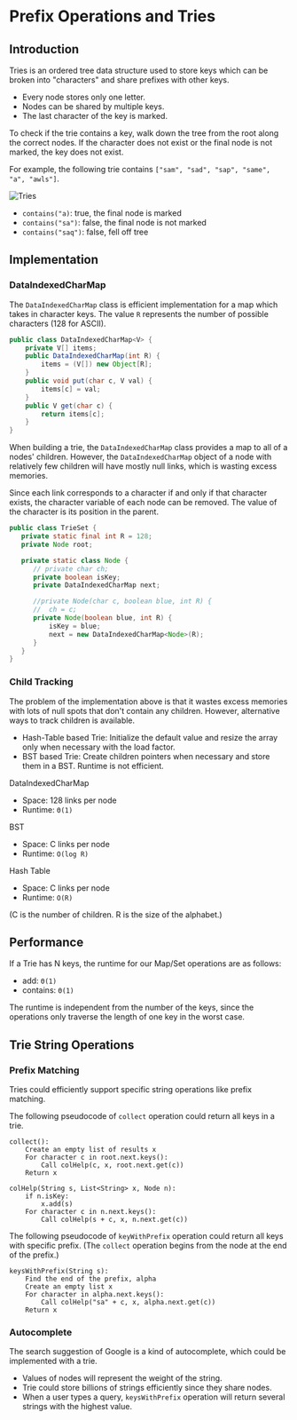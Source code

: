 # Prefix Operations and Tries

## Introduction

Tries is an ordered tree data structure used to store keys which can be broken into "characters" and share prefixes with other keys.

* Every node stores only one letter.
* Nodes can be shared by multiple keys.
* The last character of the key is marked.

To check if the trie contains a key, walk down the tree from the root along the correct nodes. If the character does not exist or the final node is not marked, the key does not exist.

For example, the following trie contains `["sam", "sad", "sap", "same", "a", "awls"]`.

![Tries](https://joshhug.gitbooks.io/hug61b/content/assets/Screen%20Shot%202019-03-14%20at%2012.47.38%20AM.png)

* `contains("a)`: true, the final node is marked
* `contains("sa")`: false, the final node is not marked
* `contains("saq")`: false, fell off tree

## Implementation

### DataIndexedCharMap

The `DataIndexedCharMap` class is efficient implementation for a map which takes in character keys. The value `R` represents the number of possible characters \(128 for ASCII\).

```java
public class DataIndexedCharMap<V> {
    private V[] items;
    public DataIndexedCharMap(int R) {
        items = (V[]) new Object[R];
    }
    public void put(char c, V val) {
        items[c] = val;
    }
    public V get(char c) {
        return items[c];
    }
}
```

When building a trie, the `DataIndexedCharMap` class provides a map to all of a nodes' children. However, the `DataIndexedCharMap` object of a node with relatively few children will have mostly null links, which is wasting excess memories.

Since each link corresponds to a character if and only if that character exists, the character variable of each node can be removed. The value of the character is its position in the parent.

```java
public class TrieSet {
   private static final int R = 128;
   private Node root;

   private static class Node {
      // private char ch;
      private boolean isKey;
      private DataIndexedCharMap next;

      //private Node(char c, boolean blue, int R) {
      //  ch = c; 
      private Node(boolean blue, int R) {
          isKey = blue;
          next = new DataIndexedCharMap<Node>(R);
      }
   }
}
```

### Child Tracking

The problem of the implementation above is that it wastes excess memories with lots of null spots that don't contain any children. However, alternative ways to track children is available.

* Hash-Table based Trie: Initialize the default value and resize the array only when necessary with the load factor.
* BST based Trie: Create children pointers when necessary and store them in a BST. Runtime is not efficient.

DataIndexedCharMap

* Space: 128 links per node
* Runtime: `Θ(1)`

BST

* Space: C links per node
* Runtime: `O(log R)`

Hash Table

* Space: C links per node
* Runtime: `O(R)`

\(C is the number of children. R is the size of the alphabet.\)

## Performance

If a Trie has N keys, the runtime for our Map/Set operations are as follows:

* add: `Θ(1)`
* contains: `Θ(1)`

The runtime is independent from the number of the keys, since the operations only traverse the length of one key in the worst case.

## Trie String Operations

### Prefix Matching

Tries could efficiently support specific string operations like prefix matching.

The following pseudocode of `collect` operation could return all keys in a trie.

```text
collect():
    Create an empty list of results x
    For character c in root.next.keys():
        Call colHelp(c, x, root.next.get(c))
    Return x

colHelp(String s, List<String> x, Node n):
    if n.isKey:
        x.add(s)
    For character c in n.next.keys():
        Call colHelp(s + c, x, n.next.get(c))
```

The following pseudocode of `keyWithPrefix` operation could return all keys with specific prefix. \(The `collect` operation begins from the node at the end of the prefix.\)

```text
keysWithPrefix(String s):
    Find the end of the prefix, alpha
    Create an empty list x
    For character in alpha.next.keys():
        Call colHelp("sa" + c, x, alpha.next.get(c))
    Return x
```

### Autocomplete

The search suggestion of Google is a kind of autocomplete, which could be implemented with a trie.

* Values of nodes will represent the weight of the string.
* Trie could store billions of strings efficiently since they share nodes.
* When a user types a query, `keysWithPrefix` operation will return several strings with the highest value.

